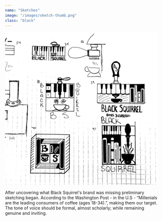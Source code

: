 ```yaml
---
name: "Sketches"
image: "/images/sketch-thumb.png"
class: "black"
---
```


![](/images/sketch2-thumb.png)

After uncovering what Black Squirrel's brand was missing preliminary sketching began. According to the Washington Post - in the U.S - “Millenials are the leading consumers of coffee (ages 18-34).”, making them our target. The tone of voice should be formal, almost scholarly; while remaining genuine and inviting.
